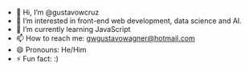 - 👋 Hi, I’m @gustavowcruz
- 👀 I’m interested in front-end web development, data science and AI.
- 🌱 I’m currently learning JavaScript
- 📫 How to reach me: gwgustavowagner@hotmail.com
- 😄 Pronouns: He/Him
- ⚡ Fun fact: :)

<!---
gustavowcruz/gustavowcruz is a ✨ special ✨ repository because its `README.md` (this file) appears on your GitHub profile.
You can click the Preview link to take a look at your changes.
--->
